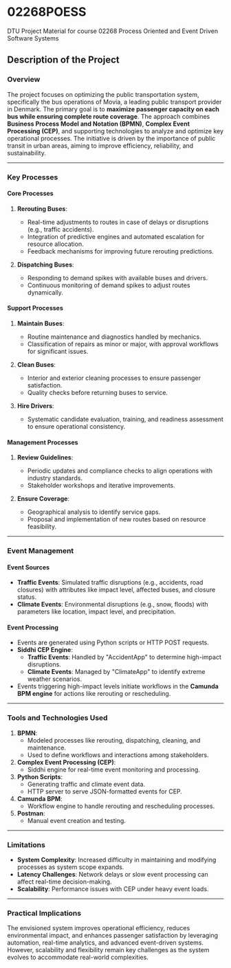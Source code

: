 # 02268POESS
DTU Project Material for course 02268 Process Oriented and Event Driven Software Systems

## Description of the Project

### Overview
The project focuses on optimizing the public transportation system, specifically the bus operations of Movia, a leading public transport provider in Denmark. The primary goal is to **maximize passenger capacity on each bus while ensuring complete route coverage**. The approach combines **Business Process Model and Notation (BPMN)**, **Complex Event Processing (CEP)**, and supporting technologies to analyze and optimize key operational processes. The initiative is driven by the importance of public transit in urban areas, aiming to improve efficiency, reliability, and sustainability.

---

### Key Processes
#### Core Processes
1. **Rerouting Buses**: 
   - Real-time adjustments to routes in case of delays or disruptions (e.g., traffic accidents).
   - Integration of predictive engines and automated escalation for resource allocation.
   - Feedback mechanisms for improving future rerouting predictions.

2. **Dispatching Buses**: 
   - Responding to demand spikes with available buses and drivers.
   - Continuous monitoring of demand spikes to adjust routes dynamically.

#### Support Processes
1. **Maintain Buses**: 
   - Routine maintenance and diagnostics handled by mechanics.
   - Classification of repairs as minor or major, with approval workflows for significant issues.
   
2. **Clean Buses**:
   - Interior and exterior cleaning processes to ensure passenger satisfaction.
   - Quality checks before returning buses to service.
   
3. **Hire Drivers**:
   - Systematic candidate evaluation, training, and readiness assessment to ensure operational consistency.

#### Management Processes
1. **Review Guidelines**:
   - Periodic updates and compliance checks to align operations with industry standards.
   - Stakeholder workshops and iterative improvements.

2. **Ensure Coverage**:
   - Geographical analysis to identify service gaps.
   - Proposal and implementation of new routes based on resource feasibility.

---

### Event Management
#### Event Sources
- **Traffic Events**: Simulated traffic disruptions (e.g., accidents, road closures) with attributes like impact level, affected buses, and closure status.
- **Climate Events**: Environmental disruptions (e.g., snow, floods) with parameters like location, impact level, and precipitation.

#### Event Processing
- Events are generated using Python scripts or HTTP POST requests.
- **Siddhi CEP Engine**:
  - **Traffic Events**: Handled by "AccidentApp" to determine high-impact disruptions.
  - **Climate Events**: Managed by "ClimateApp" to identify extreme weather scenarios.
- Events triggering high-impact levels initiate workflows in the **Camunda BPM engine** for actions like rerouting or rescheduling.

---

### Tools and Technologies Used
1. **BPMN**:
   - Modeled processes like rerouting, dispatching, cleaning, and maintenance.
   - Used to define workflows and interactions among stakeholders.
2. **Complex Event Processing (CEP)**:
   - Siddhi engine for real-time event monitoring and processing.
3. **Python Scripts**:
   - Generating traffic and climate event data.
   - HTTP server to serve JSON-formatted events for CEP.
4. **Camunda BPM**:
   - Workflow engine to handle rerouting and rescheduling processes.
5. **Postman**:
   - Manual event creation and testing.

---

### Limitations
- **System Complexity**: Increased difficulty in maintaining and modifying processes as system scope expands.
- **Latency Challenges**: Network delays or slow event processing can affect real-time decision-making.
- **Scalability**: Performance issues with CEP under heavy event loads.

---

### Practical Implications
The envisioned system improves operational efficiency, reduces environmental impact, and enhances passenger satisfaction by leveraging automation, real-time analytics, and advanced event-driven systems. However, scalability and flexibility remain key challenges as the system evolves to accommodate real-world complexities.

